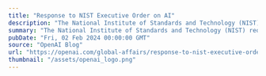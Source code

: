 ```yaml
---
title: "Response to NIST Executive Order on AI"
description: "The National Institute of Standards and Technology (NIST) request for information related to its assignments under sections 4.1, 4.5, and 11 of the Executive Order Concerning Artificial Intelligence"
summary: "The National Institute of Standards and Technology (NIST) request for information related to its assignments under sections 4.1, 4.5, and 11 of the Executive Order Concerning Artificial Intelligence"
pubDate: "Fri, 02 Feb 2024 00:00:00 GMT"
source: "OpenAI Blog"
url: "https://openai.com/global-affairs/response-to-nist-executive-order-on-ai"
thumbnail: "/assets/openai_logo.png"
---
```


